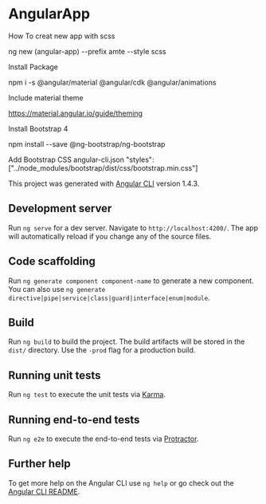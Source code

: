 # AngularApp


How To creat new app with scss

ng new (angular-app) --prefix amte --style scss

Install Package 

npm i -s @angular/material @angular/cdk @angular/animations

Include material theme 

https://material.angular.io/guide/theming

Install Bootstrap 4 

npm install --save @ng-bootstrap/ng-bootstrap

Add Bootstrap CSS
    angular-cli.json 
    "styles": ["../node_modules/bootstrap/dist/css/bootstrap.min.css"]


This project was generated with [Angular CLI](https://github.com/angular/angular-cli) version 1.4.3.

## Development server

Run `ng serve` for a dev server. Navigate to `http://localhost:4200/`. The app will automatically reload if you change any of the source files.

## Code scaffolding

Run `ng generate component component-name` to generate a new component. You can also use `ng generate directive|pipe|service|class|guard|interface|enum|module`.

## Build

Run `ng build` to build the project. The build artifacts will be stored in the `dist/` directory. Use the `-prod` flag for a production build.

## Running unit tests

Run `ng test` to execute the unit tests via [Karma](https://karma-runner.github.io).

## Running end-to-end tests

Run `ng e2e` to execute the end-to-end tests via [Protractor](http://www.protractortest.org/).

## Further help

To get more help on the Angular CLI use `ng help` or go check out the [Angular CLI README](https://github.com/angular/angular-cli/blob/master/README.md).
